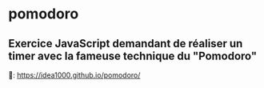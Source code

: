 # pomodoro
## Exercice JavaScript demandant de réaliser un timer avec la fameuse technique du "Pomodoro"
📝: https://idea1000.github.io/pomodoro/